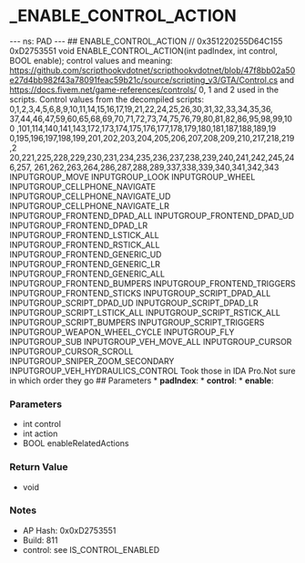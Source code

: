 # _ENABLE_CONTROL_ACTION

--- ns: PAD --- ## ENABLE_CONTROL_ACTION  // 0x351220255D64C155 0xD2753551 void ENABLE_CONTROL_ACTION(int padIndex, int control, BOOL enable);  control values and meaning: https://github.com/scripthookvdotnet/scripthookvdotnet/blob/47f8bb02a50e27d4bb982f43a78091feac59b21c/source/scripting_v3/GTA/Control.cs and https://docs.fivem.net/game-references/controls/ 0, 1 and 2 used in the scripts. Control values from the decompiled scripts: 0,1,2,3,4,5,6,8,9,10,11,14,15,16,17,19,21,22,24,25,26,30,31,32,33,34,35,36, 37,44,46,47,59,60,65,68,69,70,71,72,73,74,75,76,79,80,81,82,86,95,98,99,100 ,101,114,140,141,143,172,173,174,175,176,177,178,179,180,181,187,188,189,19 0,195,196,197,198,199,201,202,203,204,205,206,207,208,209,210,217,218,219,2 20,221,225,228,229,230,231,234,235,236,237,238,239,240,241,242,245,246,257, 261,262,263,264,286,287,288,289,337,338,339,340,341,342,343 INPUTGROUP_MOVE INPUTGROUP_LOOK INPUTGROUP_WHEEL INPUTGROUP_CELLPHONE_NAVIGATE INPUTGROUP_CELLPHONE_NAVIGATE_UD INPUTGROUP_CELLPHONE_NAVIGATE_LR INPUTGROUP_FRONTEND_DPAD_ALL INPUTGROUP_FRONTEND_DPAD_UD INPUTGROUP_FRONTEND_DPAD_LR INPUTGROUP_FRONTEND_LSTICK_ALL INPUTGROUP_FRONTEND_RSTICK_ALL INPUTGROUP_FRONTEND_GENERIC_UD INPUTGROUP_FRONTEND_GENERIC_LR INPUTGROUP_FRONTEND_GENERIC_ALL INPUTGROUP_FRONTEND_BUMPERS INPUTGROUP_FRONTEND_TRIGGERS INPUTGROUP_FRONTEND_STICKS INPUTGROUP_SCRIPT_DPAD_ALL INPUTGROUP_SCRIPT_DPAD_UD INPUTGROUP_SCRIPT_DPAD_LR INPUTGROUP_SCRIPT_LSTICK_ALL INPUTGROUP_SCRIPT_RSTICK_ALL INPUTGROUP_SCRIPT_BUMPERS INPUTGROUP_SCRIPT_TRIGGERS INPUTGROUP_WEAPON_WHEEL_CYCLE INPUTGROUP_FLY INPUTGROUP_SUB INPUTGROUP_VEH_MOVE_ALL INPUTGROUP_CURSOR INPUTGROUP_CURSOR_SCROLL INPUTGROUP_SNIPER_ZOOM_SECONDARY INPUTGROUP_VEH_HYDRAULICS_CONTROL Took those in IDA Pro.Not sure in which order they go  ## Parameters * **padIndex**: * **control**: * **enable**:

### Parameters
* int control
* int action
* BOOL enableRelatedActions

### Return Value
* void

### Notes
* AP Hash: 0x0xD2753551
* Build: 811
* control: see IS_CONTROL_ENABLED

